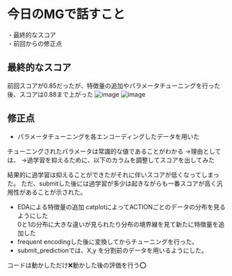 # 今日のMGで話すこと
・最終的なスコア  
・前回からの修正点  

## 最終的なスコア
前回スコアが0.85だったが、特徴量の追加やパラメータチューニングを行った後、スコアは0.88まで上がった
![image](https://github.com/Yuma-Tsukakoshi/CrossViT-Summary-/assets/107422037/85faf5d6-7194-4dea-a962-4f3c060a0afd)
![image](https://github.com/Yuma-Tsukakoshi/CrossViT-Summary-/assets/107422037/455eae9f-f321-4c79-9eb2-2bf0a224b830)

## 修正点
- パラメータチューニングを各エンコーディングしたデータを用いた

チューニングされたパラメータは常識的な値であることがわかる
→理由としては、
→過学習を抑えるために、以下のカラムを調整してスコアを出してみた

結果的に過学習は抑えることができたがそれに伴いスコアが低くなってしまった。
ただ、submitした後には過学習が多少は起きながらも一番スコアが高く汎用性があることが示された。

- EDAによる特徴量の追加
  catplotによってACTIONごとのデータの分布を見るようにした  
  0と1の分布に大きな違いが見られたり分布の境界線を見て新たに特徴量を追加した  
- frequent encodingした後に変換してからチューニングを行った。
- submit_predictionでは、X,y を分割前のデータを用いるようにした。

コードは動かしただけ❌動かした後の評価を行う⭕️
